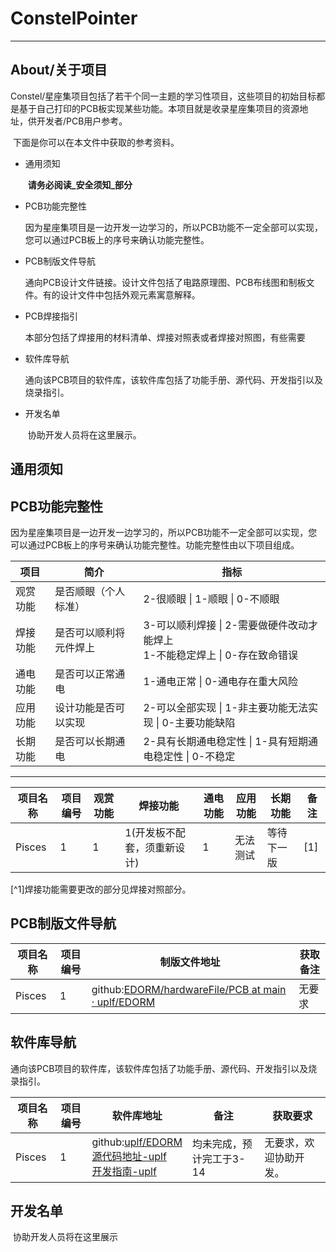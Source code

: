 # ConstelPointer

---

## About/关于项目

​	Constel/星座集项目包括了若干个同一主题的学习性项目，这些项目的初始目标都是基于自己打印的PCB板实现某些功能。本项目就是收录星座集项目的资源地址，供开发者/PCB用户参考。

​	下面是你可以在本文件中获取的参考资料。

- 通用须知

  ​	__请务必阅读_安全须知_部分__

- PCB功能完整性

  ​	因为星座集项目是一边开发一边学习的，所以PCB功能不一定全部可以实现，您可以通过PCB板上的序号来确认功能完整性。

- PCB制版文件导航

  ​	通向PCB设计文件链接。设计文件包括了电路原理图、PCB布线图和制板文件。有的设计文件中包括外观元素寓意解释。

- PCB焊接指引

  ​	本部分包括了焊接用的材料清单、焊接对照表或者焊接对照图，有些需要

- 软件库导航

  ​	通向该PCB项目的软件库，该软件库包括了功能手册、源代码、开发指引以及烧录指引。

- 开发名单

  ​	协助开发人员将在这里展示。

## 通用须知

## PCB功能完整性

​	因为星座集项目是一边开发一边学习的，所以PCB功能不一定全部可以实现，您可以通过PCB板上的序号来确认功能完整性。功能完整性由以下项目组成。

| 项目     | 简介                   | 指标                                                         |
| -------- | ---------------------- | ------------------------------------------------------------ |
| 观赏功能 | 是否顺眼（个人标准）   | 2-很顺眼 \| 1-顺眼 \| 0-不顺眼                               |
| 焊接功能 | 是否可以顺利将元件焊上 | 3-可以顺利焊接 \| 2-需要做硬件改动才能焊上 <br/>1-不能稳定焊上 \| 0-存在致命错误 |
| 通电功能 | 是否可以正常通电       | 1-通电正常 \| 0-通电存在重大风险                             |
| 应用功能 | 设计功能是否可以实现   | 2-可以全部实现 \| 1-非主要功能无法实现 \| 0-主要功能缺陷     |
| 长期功能 | 是否可以长期通电       | 2-具有长期通电稳定性 \| 1-具有短期通电稳定性 \| 0-不稳定     |

---

| 项目名称 | 项目编号 | 观赏功能 | 焊接功能 | 通电功能 | 应用功能     | 长期功能     | 备注 |
| -------- | -------- | -------- | -------- | -------- | ------------ | ------------ | ---- |
| Pisces   | 1        | 1        | 1(开发板不配套，须重新设计)        | 1        | 无法测试 | 等待下一版 | [1]  |



  [^1]焊接功能需要更改的部分见焊接对照部分。

## PCB制版文件导航

| 项目名称 | 项目编号 | 制版文件地址                                                 | 获取备注 |
| -------- | -------- | ------------------------------------------------------------ | -------- |
| Pisces   | 1        | github:[EDORM/hardwareFile/PCB at main · uplf/EDORM](https://github.com/uplf/EDORM/tree/main/hardwareFile/PCB) | 无要求   |



## 软件库导航

​	通向该PCB项目的软件库，该软件库包括了功能手册、源代码、开发指引以及烧录指引。

| 项目名称 | 项目编号 | 软件库地址                                                   | 备注                          | 获取要求               |
| -------- | -------- | ------------------------------------------------------------ | ----------------------------- | ---------------------- |
| Pisces   | 1        | github:[uplf/EDORM](https://github.com/uplf/EDORM/tree/main)<br/>[源代码地址-uplf](https://github.com/uplf/EDORM/tree/main/Commuter/Commuter)<br/>[开发指南-uplf](https://github.com/uplf/EDORM/blob/main/PROJECR.md) | 均未完成，预计完工于3-14<br/> | 无要求，欢迎协助开发。 |



## 开发名单

​	协助开发人员将在这里展示

